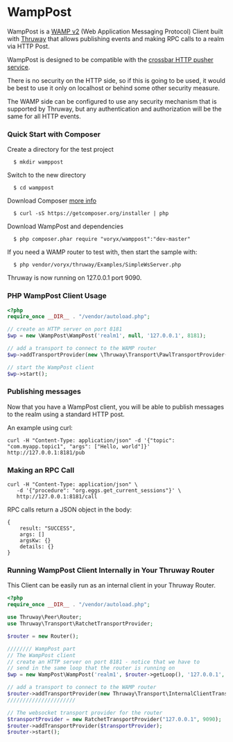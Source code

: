 WampPost
===========

WampPost is a [WAMP v2](http://wamp.ws/) (Web Application Messaging Protocol) Client built with 
[Thruway](https://github.com/voryx/Thruway) that allows publishing events and making RPC calls to a realm via HTTP Post.

WampPost is designed to be compatible with the [crossbar HTTP pusher service](http://crossbar.io/docs/HTTP-Pusher-Service/).
 
There is no security on the HTTP side, so if this is going to be used, it would be best to use it only
on localhost or behind some other security measure.

The WAMP side can be configured to use any security mechanism that is supported by Thruway,
but any authentication and authorization will be the same for all HTTP events.

### Quick Start with Composer

Create a directory for the test project

      $ mkdir wamppost

Switch to the new directory

      $ cd wamppost

Download Composer [more info](https://getcomposer.org/doc/00-intro.md#downloading-the-composer-executable)

      $ curl -sS https://getcomposer.org/installer | php
      
Download WampPost and dependencies

      $ php composer.phar require "voryx/wamppost":"dev-master"

If you need a WAMP router to test with, then start the sample with:

      $ php vendor/voryx/thruway/Examples/SimpleWsServer.php
    
Thruway is now running on 127.0.0.1 port 9090.

### PHP WampPost Client Usage

```php
<?php
require_once __DIR__ . "/vendor/autoload.php";

// create an HTTP server on port 8181
$wp = new \WampPost\WampPost('realm1', null, '127.0.0.1', 8181);

// add a transport to connect to the WAMP router
$wp->addTransportProvider(new \Thruway\Transport\PawlTransportProvider('ws://127.0.0.1:9090/'));

// start the WampPost client
$wp->start();
```

### Publishing messages

Now that you have a WampPost client, you will be able to publish messages to the realm using a standard HTTP post.

An example using curl:

```
curl -H "Content-Type: application/json" -d '{"topic": "com.myapp.topic1", "args": ["Hello, world"]}' http://127.0.0.1:8181/pub
```

### Making an RPC Call

```
curl -H "Content-Type: application/json" \
   -d '{"procedure": "org.eggs.get_current_sessions"}' \
   http://127.0.0.1:8181/call
```

RPC calls return a JSON object in the body:

```
{
    result: "SUCCESS",
    args: []
    argsKw: {}
    details: {}
}
```

### Running WampPost Client Internally in Your Thruway Router

This Client can be easily run as an internal client in your Thruway Router.

```php
<?php
require_once __DIR__ . "/vendor/autoload.php";

use Thruway\Peer\Router;
use Thruway\Transport\RatchetTransportProvider;

$router = new Router();

//////// WampPost part
// The WampPost client
// create an HTTP server on port 8181 - notice that we have to
// send in the same loop that the router is running on
$wp = new WampPost\WampPost('realm1', $router->getLoop(), '127.0.0.1', 8181);

// add a transport to connect to the WAMP router
$router->addTransportProvider(new Thruway\Transport\InternalClientTransportProvider($wp));
//////////////////////

// The websocket transport provider for the router
$transportProvider = new RatchetTransportProvider("127.0.0.1", 9090);
$router->addTransportProvider($transportProvider);
$router->start();
```
